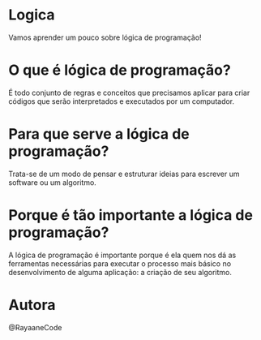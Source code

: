 # Logica
Vamos aprender um pouco sobre lógica de programação!


# O que é lógica de programação?

É todo conjunto de regras e conceitos que precisamos aplicar para criar códigos que serão interpretados e executados por um computador.


# Para que serve a lógica de programação?

Trata-se de um modo de pensar e estruturar ideias para escrever um software ou um algoritmo.



# Porque é tão importante a lógica de programação?


A lógica de programação é importante porque é ela quem nos dá as ferramentas necessárias para executar o processo mais básico no desenvolvimento de alguma aplicação: a criação de seu algoritmo.


# Autora
@RayaaneCode 
